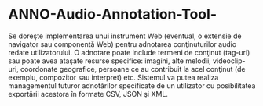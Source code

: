 # ANNO-Audio-Annotation-Tool-
Se doreşte implementarea unui instrument Web (eventual, o extensie de navigator sau componentă Web) pentru adnotarea conţinuturilor audio redate utilizatorului. O adnotare poate include termeni de conţinut (tag-uri) sau poate avea ataşate resurse specifice: imagini, alte melodii, videoclip-uri, coordonate geografice, persoane ce au contribuit la acel conţinut (de exemplu, compozitor sau interpret) etc. Sistemul va putea realiza managementul tuturor adnotărilor specificate de un utilizator cu posibilitatea exportării acestora în formate CSV, JSON şi XML.

